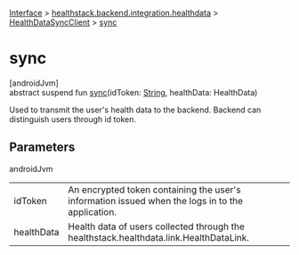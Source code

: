 
[Interface](../../../index.html) > [healthstack.backend.integration.healthdata](../index.html) > [HealthDataSyncClient](index.html) > [sync](sync.html)



# sync



[androidJvm]\
abstract suspend fun [sync](sync.html)(idToken: [String](https://kotlinlang.org/api/latest/jvm/stdlib/kotlin/-string/index.html), healthData: HealthData)



Used to transmit the user's health data to the backend. Backend can distinguish users through id token.



## Parameters


androidJvm

| | |
|---|---|
| idToken | An encrypted token containing the user's information issued when the logs in to the application. |
| healthData | Health data of users collected through the healthstack.healthdata.link.HealthDataLink. |




